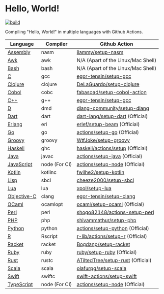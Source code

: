 # Hello, World!

[![build](https://github.com/jaredsburrows/hello-world/actions/workflows/build.yml/badge.svg)](https://github.com/jaredsburrows/hello-world/actions/workflows/build.yml)

Compiling "Hello, World!" in multiple languages with Github Actions.

| Language                                                                                                                                           | Compiler      | Github Action                                                                     |
|----------------------------------------------------------------------------------------------------------------------------------------------------|---------------|-----------------------------------------------------------------------------------|
| [Assembly](https://nasm.us/)                                                                                                                       | nasm          | [ilammy/setup-nasm](https://github.com/ilammy/setup-nasm)                         |
| [Awk](https://gnu.org/software/gawk/manual/gawk.html)                                                                                              | awk           | N/A (Apart of the Linux/Mac Shell)                                                |
| [Bash](https://gnu.org/software/bash/)                                                                                                             | bash          | N/A (Apart of the Linux/Mac Shell)                                                |
| [C](https://open-std.org/jtc1/sc22/wg14/)                                                                                                          | gcc           | [egor-tensin/setup-gcc](https://github.com/egor-tensin/setup-gcc)                 |
| [Clojure](https://clojure.org/)                                                                                                                    | clojure       | [DeLaGuardo/setup-clojure](https://github.com/DeLaGuardo/setup-clojure)           |
| [Cobol](https://gnucobol.sourceforge.io/faq/index.html)                                                                                            | cobc          | [fabasoad/setup-cobol-action](https://github.com/fabasoad/setup-cobol-action)     |
| [C++](https://isocpp.org/)                                                                                                                         | g++           | [egor-tensin/setup-gcc](https://github.com/egor-tensin/setup-gcc)                 |
| [D](https://dlang.org/)                                                                                                                            | dmd           | [dlang-community/setup-dlang](https://github.com/dlang-community/setup-dlang)     |
| [Dart](https://dart.dev/)                                                                                                                          | dart          | [dart-lang/setup-dart](https://github.com/dart-lang/setup-dart) (Official)        |
| [Erlang](https://erlang.org)                                                                                                                       | erl           | [erlef/setup-beam](https://github.com/erlef/setup-beam) (Official)                |
| [Go](https://go.dev/)                                                                                                                              | go            | [actions/setup-go](https://github.com/actions/setup-go) (Official)                |
| [Groovy](https://groovy-lang.org/)                                                                                                                 | groovy        | [WtfJoke/setup-groovy](https://github.com/WtfJoke/setup-groovy)                   |
| [Haskell](https://haskell.org/)                                                                                                                    | ghc           | [haskell/actions/setup](https://github.com/haskell/actions) (Official)            |
| [Java](https://java.com/en/)                                                                                                                       | javac         | [actions/setup-java](https://github.com/actions/setup-java) (Official)            |
| [JavaScript](https://developer.oracle.com/javascript/)                                                                                             | node (For CI) | [actions/setup-node](https://github.com/actions/setup-node) (Official)            |
| [Kotlin](https://kotlinlang.org/)                                                                                                                  | kotlinc       | [fwilhe2/setup-kotlin](https://github.com/fwilhe2/setup-kotlin)                   |
| [Lisp](https://lisp-lang.org/)                                                                                                                     | sbcl          | [cheeze2000/setup-sbcl](https://github.com/cheeze2000/setup-sbcl)                 |
| [Lua](https://lua.org/)                                                                                                                            | lua           | [xpol/setup-lua](https://github.com/xpol/setup-lua)                               |
| [Objective-C](https://developer.apple.com/library/archive/documentation/Cocoa/Conceptual/ProgrammingWithObjectiveC/Introduction/Introduction.html) | clang         | [egor-tensin/setup-clang](https://github.com/egor-tensin/setup-clang)             |
| [OCaml](https://ocaml.org/)                                                                                                                        | ocamlopt      | [ocaml/setup-ocaml](https://github.com/ocaml/setup-ocaml) (Official)              |
| [Perl](https://perl.org/)                                                                                                                          | perl          | [shogo82148/actions-setup-perl](https://github.com/shogo82148/actions-setup-perl) |
| [PHP](https://php.net/)                                                                                                                            | php           | [shivammathur/setup-php](https://github.com/shivammathur/setup-php)               |
| [Python](https://python.org/)                                                                                                                      | python        | [actions/setup-python](https://github.com/actions/setup-python) (Official)        |
| [R](https://r-project.org/)                                                                                                                        | Rscript       | [r-lib/actions/setup-r](https://github.com/r-lib/actions) (Official)              |
| [Racket](https://racket-lang.org/)                                                                                                                 | racket        | [Bogdanp/setup-racket](https://github.com/Bogdanp/setup-racket)                   |
| [Ruby](https://ruby-lang.org/en/)                                                                                                                  | ruby          | [ruby/setup-ruby](https://github.com/ruby/setup-ruby) (Official)                  |
| [Rust](https://rust-lang.org/)                                                                                                                     | rustc         | [ATiltedTree/setup-rust](https://github.com/ATiltedTree/setup-rust) (Official)    |
| [Scala](https://scala-lang.org/)                                                                                                                   | scala         | [olafurpg/setup-scala](https://github.com/olafurpg/setup-scala)                   |
| [Swift](https://swift.org/)                                                                                                                        | swiftc        | [swift-actions/setup-swift](https://github.com/swift-actions/setup-swift)         |
| [TypeScript](https://typescriptlang.org/)                                                                                                          | node (For CI) | [actions/setup-node](https://github.com/actions/setup-node) (Official)            |

